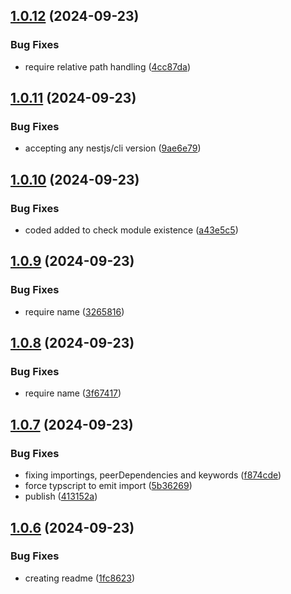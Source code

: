 ## [1.0.12](https://github.com/codibre/nestjs-auto-reflect-metadata-emitter/compare/v1.0.11...v1.0.12) (2024-09-23)


### Bug Fixes

* require relative path handling ([4cc87da](https://github.com/codibre/nestjs-auto-reflect-metadata-emitter/commit/4cc87da2e7f78d1d0d4890a27fa999b0f1d957b3))

## [1.0.11](https://github.com/codibre/nestjs-auto-reflect-metadata-emitter/compare/v1.0.10...v1.0.11) (2024-09-23)


### Bug Fixes

* accepting any nestjs/cli version ([9ae6e79](https://github.com/codibre/nestjs-auto-reflect-metadata-emitter/commit/9ae6e793441c93edeaf8fcc4cead295f0de2af6f))

## [1.0.10](https://github.com/codibre/nestjs-auto-reflect-metadata-emitter/compare/v1.0.9...v1.0.10) (2024-09-23)


### Bug Fixes

* coded added to check module existence ([a43e5c5](https://github.com/codibre/nestjs-auto-reflect-metadata-emitter/commit/a43e5c56856915e4663beb5be98b7de1499135c5))

## [1.0.9](https://github.com/codibre/nestjs-auto-reflect-metadata-emitter/compare/v1.0.8...v1.0.9) (2024-09-23)


### Bug Fixes

* require name ([3265816](https://github.com/codibre/nestjs-auto-reflect-metadata-emitter/commit/32658165fd9f0f765f55d6c1f8b57b73402dcbb3))

## [1.0.8](https://github.com/codibre/nestjs-auto-reflect-metadata-emitter/compare/v1.0.7...v1.0.8) (2024-09-23)


### Bug Fixes

* require name ([3f67417](https://github.com/codibre/nestjs-auto-reflect-metadata-emitter/commit/3f67417107e3cac9e34ee1a195beb44f3ec4291a))

## [1.0.7](https://github.com/codibre/nestjs-auto-reflect-metadata-emitter/compare/v1.0.6...v1.0.7) (2024-09-23)


### Bug Fixes

* fixing importings, peerDependencies and keywords ([f874cde](https://github.com/codibre/nestjs-auto-reflect-metadata-emitter/commit/f874cdefc02ce52a0031dda9affd9e13b5bc1f8c))
* force typscript to emit import ([5b36269](https://github.com/codibre/nestjs-auto-reflect-metadata-emitter/commit/5b3626975c53ef532fe9d522c92fe4ec98fb3408))
* publish ([413152a](https://github.com/codibre/nestjs-auto-reflect-metadata-emitter/commit/413152a109f2a7b60ab6324a3363bb64a373aa12))

## [1.0.6](https://github.com/codibre/nestjs-auto-reflect-metadata-emitter/compare/v1.0.5...v1.0.6) (2024-09-23)


### Bug Fixes

* creating readme ([1fc8623](https://github.com/codibre/nestjs-auto-reflect-metadata-emitter/commit/1fc8623f6562139675f7cd19b41e6686cda64bc6))
